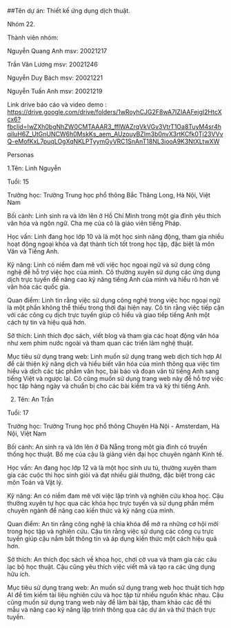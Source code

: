 ##Tên dự án: Thiết kế ứng dụng dịch thuật.

Nhóm 22.

Thành viên nhóm:

Nguyễn Quang Anh msv: 20021217

Trần Văn Lương msv: 20021246

Nguyễn Duy Bách msv: 20021221

Nguyễn Tuấn Anh msv: 20021219

Link drive báo cáo và video demo : https://drive.google.com/drive/folders/1wRoyhCJG2F8wA7IZIAAFejgI2HtcXcx6?fbclid=IwZXh0bgNhZW0CMTAAAR3_fflWAZrqVkVGv3VtrT1Oa8TuyM4sr4hqiluH6Z_UtGnUNCW6h0MskKs_aem_AUzouyBZlm3b0nvX3rtKCfk0Tj23VVvQ-eMofKxL7puqLOgXqNKLPTyymGyVRC1SnAnT18NL3iooA9K3NtXLtwXW

Personas

1.Tên: Linh Nguyễn

Tuổi: 15

Trường học: Trường Trung học phổ thông Bắc Thăng Long, Hà Nội, Việt Nam

Bối cảnh: Linh sinh ra và lớn lên ở Hồ Chí Minh trong một gia đình yêu thích văn hóa và ngôn ngữ. Cha mẹ của cô là giáo viên tiếng Pháp.

Học vấn: Linh đang học lớp 10 và là một học sinh năng động, tham gia nhiều hoạt động ngoại khóa và đạt thành tích tốt trong học tập, đặc biệt là môn Văn và Tiếng Anh.

Kỹ năng: Linh có niềm đam mê với việc học ngoại ngữ và sử dụng công nghệ để hỗ trợ việc học của mình. Cô thường xuyên sử dụng các ứng dụng dịch trực tuyến để nâng cao kỹ năng tiếng Anh của mình và hiểu rõ hơn về văn hóa các quốc gia.

Quan điểm: Linh tin rằng việc sử dụng công nghệ trong việc học ngoại ngữ là một phần không thể thiếu trong thời đại hiện nay. Cô tin rằng việc tiếp cận với các công cụ dịch trực tuyến giúp cô hiểu và giao tiếp tiếng Anh một cách tự tin và hiệu quả hơn.

Sở thích: Linh thích đọc sách, viết blog và tham gia các hoạt động văn hóa như xem phim nước ngoài và tham quan các triển lãm nghệ thuật.

Mục tiêu sử dụng trang web: Linh muốn sử dụng trang web dịch tích hợp AI để cải thiện kỹ năng dịch và hiểu biết văn hóa của mình thông qua việc tìm hiểu và dịch các tác phẩm văn học, bài báo và đoạn văn từ tiếng Anh sang tiếng Việt và ngược lại. Cô cũng muốn sử dụng trang web này để hỗ trợ việc học tập hàng ngày và chuẩn bị cho các bài kiểm tra và kỳ thi tiếng Anh.

2. Tên: An Trần

Tuổi: 17

Trường học: Trường Trung học phổ thông Chuyên Hà Nội - Amsterdam, Hà Nội, Việt Nam

Bối cảnh: An sinh ra và lớn lên ở Đà Nẵng trong một gia đình có truyền thống học thuật. Bố mẹ của cậu là giảng viên đại học chuyên ngành Kinh tế.

Học vấn: An đang học lớp 12 và là một học sinh ưu tú, thường xuyên tham gia các cuộc thi học sinh giỏi và đạt nhiều giải thưởng, đặc biệt trong các môn Toán và Vật lý.

Kỹ năng: An có niềm đam mê với việc lập trình và nghiên cứu khoa học. Cậu thường xuyên tự học qua các khóa học trực tuyến và sử dụng phần mềm chuyên ngành để nâng cao kiến thức và kỹ năng của mình.

Quan điểm: An tin rằng công nghệ là chìa khóa để mở ra những cơ hội mới trong học tập và nghiên cứu. Cậu tin rằng việc sử dụng các công cụ trực tuyến giúp cậu nắm bắt thông tin và áp dụng kiến thức một cách hiệu quả hơn.

Sở thích: An thích đọc sách về khoa học, chơi cờ vua và tham gia các câu lạc bộ học thuật. Cậu cũng yêu thích việc viết mã và tạo ra các ứng dụng hữu ích.

Mục tiêu sử dụng trang web: An muốn sử dụng trang web học thuật tích hợp AI để tìm kiếm tài liệu nghiên cứu và học tập từ nhiều nguồn khác nhau. Cậu cũng muốn sử dụng trang web này để làm bài tập, tham khảo các đề thi mẫu và nâng cao kỹ năng lập trình thông qua các dự án và thử thách trực tuyến.
